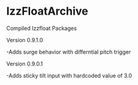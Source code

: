 # IzzFloatArchive
Compiled Izzfloat Packages

Version 0.9.1.0

-Adds surge behavior with differntial pitch trigger

Version 0.9.0.1

-Adds sticky tilt input with hardcoded value of 3.0

